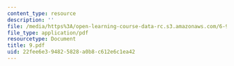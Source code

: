 ```yaml
---
content_type: resource
description: ''
file: /media/https%3A/open-learning-course-data-rc.s3.amazonaws.com/6-973-organic-optoelectronics-spring-2003/22fee6e394825828a0b8c612e6c1ea42_9.pdf
file_type: application/pdf
resourcetype: Document
title: 9.pdf
uid: 22fee6e3-9482-5828-a0b8-c612e6c1ea42
---
```

